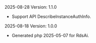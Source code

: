2025-08-28 Version: 1.1.0
- Support API DescribeInstanceAuthInfo.


2025-08-18 Version: 1.0.0
- Generated php 2025-05-07 for RdsAi.

